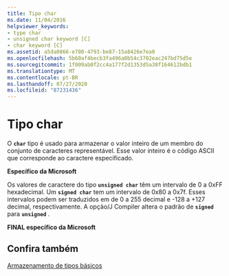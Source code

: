 ```yaml
---
title: Tipo char
ms.date: 11/04/2016
helpviewer_keywords:
- type char
- unsigned char keyword [C]
- char keyword [C]
ms.assetid: a5da0866-e780-4793-be87-15a8426e7ea0
ms.openlocfilehash: 5b60af4becb3fa496a0b54c3702eac247bd75d5e
ms.sourcegitcommit: 1f009ab0f2cc4a177f2d1353d5a38f164612bdb1
ms.translationtype: MT
ms.contentlocale: pt-BR
ms.lasthandoff: 07/27/2020
ms.locfileid: "87231436"
---
```

# <a name="type-char"></a>Tipo char

O **`char`** tipo é usado para armazenar o valor inteiro de um membro do conjunto de caracteres representável. Esse valor inteiro é o código ASCII que corresponde ao caractere especificado.

**Específico da Microsoft**

Os valores de caractere do tipo **`unsigned char`** têm um intervalo de 0 a 0xFF hexadecimal. Um **`signed char`** tem um intervalo de 0x80 a 0x7f. Esses intervalos podem ser traduzidos em de 0 a 255 decimal e -128 a +127 decimal, respectivamente. A opção/J Compiler altera o padrão de **`signed`** para **`unsigned`** .

**FINAL específico da Microsoft**

## <a name="see-also"></a>Confira também

[Armazenamento de tipos básicos](../c-language/storage-of-basic-types.md)
